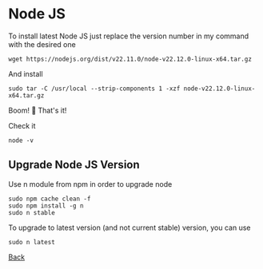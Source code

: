 # Node JS

To install latest Node JS just replace the version number in my command with the desired one

```
wget https://nodejs.org/dist/v22.11.0/node-v22.12.0-linux-x64.tar.gz
```

And install

```
sudo tar -C /usr/local --strip-components 1 -xzf node-v22.12.0-linux-x64.tar.gz
```

Boom! 🎉 That's it! 

Check it 

```
node -v
```

## Upgrade Node JS Version

Use n module from npm in order to upgrade node

```
sudo npm cache clean -f
sudo npm install -g n
sudo n stable
```
To upgrade to latest version (and not current stable) version, you can use

```
sudo n latest
```

[Back](https://github.com/markxxv/webserver)

